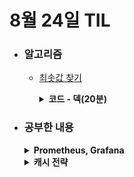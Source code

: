 # 8월 24일 TIL

* ### 알고리즘
    * [최솟값 찾기](https://www.acmicpc.net/problem/11003)
      <details>
        <summary><strong>코드 - 덱(20분)</strong></summary>

      ```java

            import java.io.*;
            import java.util.*;

            class Main {
                public static void main(String[] args) throws IOException {
                    BufferedReader br = new BufferedReader(new InputStreamReader(System.in));

                    StringTokenizer tokenizer = new StringTokenizer(br.readLine());

                    int n = Integer.parseInt(tokenizer.nextToken());
                    int m = Integer.parseInt(tokenizer.nextToken());

                    tokenizer = new StringTokenizer(br.readLine());

                    StringBuilder answer = new StringBuilder();

                    ArrayDeque<int[]> deque = new ArrayDeque<>();

                    for(int i=0 ; i<n ; i++){
                    int number = Integer.parseInt(tokenizer.nextToken());

                    while(!deque.isEmpty() && deque.peekLast()[0] > number){
                        deque.pollLast();
                    }

                    while(!deque.isEmpty() && i - m >= deque.peek()[1]){
                        deque.poll();
                    }

                    deque.add(new int[]{number, i});

                    answer.append(deque.peek()[0]).append(" ");
                    }

                    System.out.println(answer);
                    
                    br.close();
                }
            }
          
      ```

      </details>


* ### 공부한 내용

    <details>
    <summary><strong>Prometheus, Grafana</strong></summary>

    <h3>Prometheus</h3>

    * SoundCloud에서 시작된 오픈 소스 시스템 모니터링 및 경고 툴킷이다. Prometheus는 시계열 데이터로써 메트릭을 수집하고 저장한다. 메트릭 정보는 라벨이라고 불리는 선택적 키-값 쌍으로 기록되는 timestamp와 함께 저장된다.
      
      <br/>

      > :bulb: <strong>메트릭</strong>: 메트릭은 시간이 지남에 따라 보고되는 수치 측정값이다. 메트릭은 왜 어플리케이션이 특정한 방식으로 동작하는지 이해할 수 있게 해주는 중요한 역할을 한다. 만약, 너무 많은 요청이 들어와서 어플리케이션이 늘려지는 상황이 있을 때, 여기에 대한 메트릭을 가지고 있다면, 이유를 바로 파악하고 서버의 수를 늘리는 등 조치를 취할 수 있다.

      > :bulb: <strong>시계열 데이터</strong>: 시간 순서에 따라 관측되는 데이터를 의미하는데, 주식 가격, 기상 정보, 웹사이트의 트래픽 등 다양한 분야에서 사용된다. 
      
      <h4>특징</h4>
        * 시계열 데이터를 포함한 다차원 데이터 모델을 메트릭 이름과 키-값 쌍으로 정의한다.
        * 이러한 차원성을 위한 유연한 쿼리인 PromQL을 사용한다.
        * 단일 서버 노드는 자율적이기 때문에 분산 저장소에 의존하지 않는다.
        * HTTP 통신으로 부터 pull모델을 통해 시계열 수집이 발생한다.
        * 시계열 데이터를 푸시하는 것은 게이트 웨이를 통해 지원된다.
        * 그래프와 대시보드의 다양한 모드들이 지원된다.
        
    <h3>Grafana</h3>

    * Grafana는 Grafana Labs에서 관리하고 있는 오픈 소스 시각화 및 분석 도구이다.
      
      <br/>
      
      <h4>특징</h4>
        * 그래프에서 특정 수치 이상으로 값이 치솟으면 알람을 보내는 기능이 있다.
        * 외부 데이터 소스를 정의하고 해당하는 데이터 소스에 대한 쿼리를 통해서 동적으로 데이터를 불러온다.
        * Jira, Elasticsearch, Prometheus 등 많은 서비스와 연동 가능하다.
        * 대시보드를 구성할 때 많은 패녈을 제공하기 때문에 유연한 대시보드 구성이 가능하다. 

    </details>

    <details>
    <summary><strong>캐시 전략</strong></summary>

    * 캐싱은 서비스의 성능 향상을 시켜주는 기술 중 하나이다. 보통 캐시는 인메모리 방식을 사용하기 때문에 DB에 직접 접근하는 것보다 훨씬 빠르게 접근할 수 있다. 이렇게 성능을 높여주는 장점만 있는 것 같지만, 데이터의 일관성, 저장 시간 등 고려해야 하기 때문에 상황에 따라 적절한 전략을 세워야 한다.

    * <h3>캐시 읽기 전략</h3>
    
      1. <h4>Look Aside</h4>
        
        * Cache Aside라고도 불리며 일반적으로 많이 사용하는 방식이다. 
        * 데이터를 찾을 때 DB가 아닌 먼저, 캐시에서 확인을 하는 방식이다. 
        * 반복적인 읽기가 많은 요청에 적합하다.
        * 캐시와 DB가 분리되어 있어서 원하는 데이터만 별도로 저장할 수 있다.
        * DB와 분리되어 있기 때문에 캐시에는 최신 정보가 없을 수 있는 데이터 일관성이 어긋날 수 있다.

      2. <h4>Read Through</h4>
         
        * 캐시에서만 데이터를 읽는 전략이다.
        * Look Aside와 비슷하다고 보일 수 있다. Look Aside는 cache miss가 나면, 어플리케이션이 DB에서 데이터를 읽는 방식이다. 하지만, Read Through는 Cache miss가 나더라도 직접 어플리케이션이 DB에 직접 접근하지 않고 캐시를 통해 접근한다.
        * 캐시를 통해서만 데이터를 읽기 때문에 데이터의 일관성의 문제가 완화된다.
        
    * <h3>캐시 쓰기 전략</h3>
    
      1. <h4>write Back</h4>
          
          * Write Behind라고도 불리며 캐시에 먼저 데이터를 저장하다가 특정 시간마다 DB에 저장하는 전략이다.
          * 한 번에 DB에 저장하기 때문에 쓰기 쿼리 비용과 부하를 줄일 수 있다.
          * 쓰기가 빈번하고 읽기를 많이 하는 서비스에 적합하다.
          * 대신 캐시에 문제가 발생해서 종료가 된다면 데이터를 영구 소실하게 된다.

      2. <h4>Write Through</h4>
       
         * DB와 캐시에 동시에 데이터를 저장하는 전략이다.
         * 데이터를 캐시에 먼저 저장하고, 바로 DB에 저장한다.
         * 항상 DB와 캐시가 동시에 데이터를 저장하기 때문에 캐시의 데이터가 최신이다.
         * 데이터의 유실이 큰 문제가 되는 서비스에 적합하다.
         * 매번 캐시와 DB에 바로 저장하기 때문에, 빈번하게 생성하거나 수정하는 서비스에서는 오버헤드가 발생한다.
       
      3. <h4>Write Around</h4>
         
         * 쓰기 요청이 있을 때 캐시에 저장하지 않고, DB에 저장하는 전략이다.
         * 캐시에 처음 데이터가 들어가는 시점은 캐시에 접근하고 cache miss가 발생할 떄이다. 다시 말해, 조회하는 데이터만 캐시에 저장된다.
         * Look Aside 방식과 비슷하다고 보일 수 있다. Look Aside는 쓰기 요청에도 DB에 갱신하거나 무효화할 수 있다. 반면에, Write Around는 쓰기 요청에는 캐시에 접근을 하지 않는다.
         * 쓰기 작업이 자주 발생할 때 캐시 오버헤드를 줄이기 위해 사용된다.
    
    * <h3>캐시 읽기 + 캐시 쓰기 전략</h3>
    
      1. <h4>Look Aside + write Around</h4>
          
          * 일반적으로 많이 사용하는 전략이다.
          * 읽기 성능이 향상하고, 쓰기 작업에서 캐시의 부담을 줄여준다.
          * 데이터 일관성 문제와 첫 번째 읽기 지연이 단점이다.

      2. <h4>Read Through + Write Around</h4>
       
         * 읽기 성능이 향상하고, 쓰기 작업에서 캐시의 부담을 줄여준다.
         * 데이터가 항상 캐시에 저장되기 때문에 최신의 데이터를 가지고 있다.
         * 캐시 활용을 극대화하여 읽기 성능을 크게 향상시킨다.
       
      3. <h4>Read Through + Write Through</h4>

         * 데이터를 항상 캐시에 먼저 저장하기 때문에 최신 데이터를 보장한다.
         * 데이터 쓰기 요청이 있을 때마다 캐시에서 DB로 보내기 때문에 데이터 정합성을 보장한다.
         * 모든 작업이 캐시에서 이루어지므로, 오버헤드가 발생할 수 있다.
         * 데이터가 캐시와 DB에 동시에 저장되기 때문에 쓰기 작업의 성능이 낮아질 수 있다.


    </details>